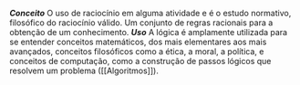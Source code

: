 ***Conceito***
	O uso de raciocínio em alguma atividade e é o estudo normativo, filosófico do raciocínio válido. Um conjunto de regras racionais para a obtenção de um conhecimento.
***Uso***
	A lógica é amplamente utilizada para se entender conceitos matemáticos, dos mais elementares aos mais avançados, conceitos filosóficos como a ética, a moral, a política, e conceitos de computação, como a construção de passos lógicos que resolvem um problema ([[Algoritmos]]).